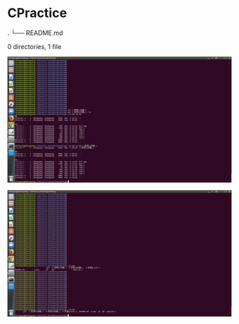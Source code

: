 # CPractice
.
└── README.md

0 directories, 1 file

![ls-al](https://github.com/zhengyang0106/CPractice/blob/master/ls-al.png)



![ls](https://github.com/zhengyang0106/CPractice/blob/master/ls.png)

